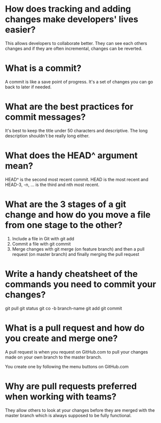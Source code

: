 # How does tracking and adding changes make developers' lives easier?

This allows developers to collaborate better. They can see each others changes and if they are often incremental, changes can be reverted.

# What is a commit?

A commit is like a save point of progress. It's a set of changes you can go back to later if needed.

# What are the best practices for commit messages?

It's best to keep the title under 50 characters and descriptive. The long description shouldn't be really long either.

# What does the HEAD^ argument mean?

HEAD^ is the second most recent commit. HEAD is the most recent and HEAD-3, -n, ... is the third and nth most recent.

# What are the 3 stages of a git change and how do you move a file from one stage to the other?

1. Include a file in Git with git add
2. Commit a file with git commit
3. Merge changes with git merge (on feature branch) and then a pull request (on master branch) and finally merging the pull request

# Write a handy cheatsheet of the commands you need to commit your changes?

git pull
git status
git co -b branch-name
git add
git commit

# What is a pull request and how do you create and merge one?

A pull request is when you request on GitHub.com to pull your changes made on your own branch to the master branch.

You create one by following the menu buttons on GitHub.com

# Why are pull requests preferred when working with teams?

They allow others to look at your changes before they are merged with the master branch which is always supposed to be fully functional.